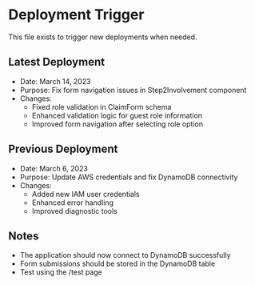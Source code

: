 # Deployment Trigger

This file exists to trigger new deployments when needed.

## Latest Deployment
- Date: March 14, 2023
- Purpose: Fix form navigation issues in Step2Involvement component
- Changes: 
  - Fixed role validation in ClaimForm schema
  - Enhanced validation logic for guest role information
  - Improved form navigation after selecting role option

## Previous Deployment
- Date: March 6, 2023
- Purpose: Update AWS credentials and fix DynamoDB connectivity
- Changes: 
  - Added new IAM user credentials
  - Enhanced error handling
  - Improved diagnostic tools

## Notes
- The application should now connect to DynamoDB successfully
- Form submissions should be stored in the DynamoDB table
- Test using the /test page 